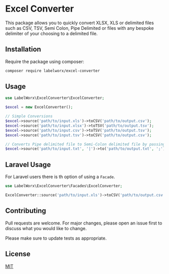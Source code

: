 # Excel Converter

This package allows you to quickly convert XLSX, XLS or delimited files such as CSV, TSV, Semi Colon, Pipe Delimited or 
files with any bespoke delimiter of your choosing to a delimited file.
 
## Installation

Require the package using composer:

```bash
composer require labelworx/excel-converter
```

## Usage

```php
use LabelWorx\ExcelConverter\ExcelConverter;

$excel = new ExcelConverter();

// Simple Conversions
$excel->source('path/to/input.xls')->toCSV('path/to/output.csv');
$excel->source('path/to/input.xlsx')->toTSV('path/to/output.tsv');
$excel->source('path/to/input.csv')->toTSV('path/to/output.tsv');
$excel->source('path/to/input.tsv')->toCSV('path/to/output.csv');

// Converts Pipe delimited file to Semi-Colon delimited file by passing delimiters
$excel->source('path/to/input.txt', '|')->to('path/to/output.txt', ';');
```

## Laravel Usage
For Laravel users there is th option of using a `Facade`.
```php
use LabelWorx\ExcelConverter\Facades\ExcelConverter;

ExcelConverter::source('path/to/input.xls')->toCSV('path/to/output.csv');
```

## Contributing
Pull requests are welcome. For major changes, please open an issue first to discuss what you would like to change.

Please make sure to update tests as appropriate.

## License
[MIT](./LICENSE.md)
